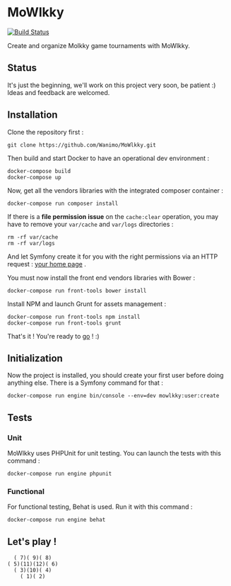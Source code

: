 # MoWlkky

[![Build Status](https://travis-ci.org/Wanimo/MoWlkky.svg?branch=master)](https://travis-ci.org/Wanimo/MoWlkky)

Create and organize Molkky game tournaments with MoWlkky.

## Status

It's just the beginning, we'll work on this project very soon, be patient :)
Ideas and feedback are welcomed.

## Installation

Clone the repository first :

```
git clone https://github.com/Wanimo/MoWlkky.git
```

Then build and start Docker to have an operational dev environment :

```
docker-compose build
docker-compose up
```

Now, get all the vendors libraries with the integrated composer container :

```
docker-compose run composer install
```

If there is a **file permission issue** on the `cache:clear` operation, you may have to remove your `var/cache` and `var/logs` directories :

```
rm -rf var/cache
rm -rf var/logs
```

And let Symfony create it for you with the right permissions via an HTTP request : [your home page](http://127.0.0.1:8080/app_dev.php) .

You must now install the front end vendors libraries with Bower :

```
docker-compose run front-tools bower install
```

Install NPM and launch Grunt for assets management :

```
docker-compose run front-tools npm install
docker-compose run front-tools grunt
```

That's it ! You're ready to [go](http://127.0.0.1:8080/app_dev.php) ! :)

## Initialization

Now the project is installed, you should create your first user before doing anything else.
There is a Symfony command for that :

```
docker-compose run engine bin/console --env=dev mowlkky:user:create
```

## Tests

### Unit

MoWlkky uses PHPUnit for unit testing.
You can launch the tests with this command :

```
docker-compose run engine phpunit
```

### Functional

For functional testing, Behat is used.
Run it with this command :

```
docker-compose run engine behat
```

## Let's play !

```
  ( 7)( 9)( 8)
( 5)(11)(12)( 6)
  ( 3)(10)( 4)
    ( 1)( 2)
```
